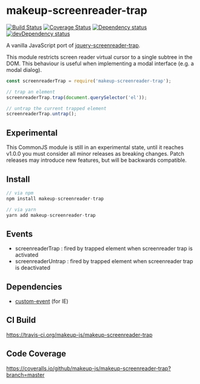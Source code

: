 # makeup-screenreader-trap

<p>
    <a href="https://travis-ci.org/makeup-js/makeup-screenreader-trap"><img src="https://api.travis-ci.org/makeup-js/makeup-screenreader-trap.svg?branch=master" alt="Build Status" /></a>
    <a href='https://coveralls.io/github/makeup-js/jquery-screenreader-trap?branch=master'><img src='https://coveralls.io/repos/makeup-js/makeup-screenreader-trap/badge.svg?branch=master&service=github' alt='Coverage Status' /></a>
    <a href="https://david-dm.org/makeup-js/makeup-screenreader-trap"><img src="https://david-dm.org/makeup-js/makeup-screenreader-trap.svg" alt="Dependency status" /></a>
    <a href="https://david-dm.org/makeup-js/makeup-screenreader-trap#info=devDependencies"><img src="https://david-dm.org/makeup-js/makeup-screenreader-trap/dev-status.svg" alt="devDependency status" /></a>
</p>

A vanilla JavaScript port of <a href="https://github.com/ianmcburnie/jquery-screenreader-trap">jquery-screenreader-trap</a>.

This module restricts screen reader virtual cursor to a single subtree in the DOM. This behaviour is useful when implementing a modal interface (e.g. a modal dialog).

```js
const screenreaderTrap = require('makeup-screenreader-trap');

// trap an element
screenreaderTrap.trap(document.querySelector('el'));

// untrap the current trapped element
screenreaderTrap.untrap();
```

## Experimental

This CommonJS module is still in an experimental state, until it reaches v1.0.0 you must consider all minor releases as breaking changes. Patch releases may introduce new features, but will be backwards compatible.

## Install

```js
// via npm
npm install makeup-screenreader-trap

// via yarn
yarn add makeup-screenreader-trap
```

## Events

* screenreaderTrap : fired by trapped element when screenreader trap is activated
* screenreaderUntrap : fired by trapped element when screenreader trap is deactivated

## Dependencies

* [custom-event](https://github.com/webmodules/custom-event) (for IE)

## CI Build

https://travis-ci.org/makeup-js/makeup-screenreader-trap

## Code Coverage

https://coveralls.io/github/makeup-js/makeup-screenreader-trap?branch=master
